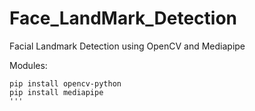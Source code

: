 # Face_LandMark_Detection
Facial Landmark Detection using OpenCV and Mediapipe</br>

Modules:</br>
```
pip install opencv-python
pip install mediapipe
'''

